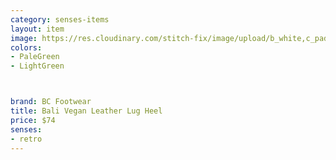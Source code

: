 ```yaml
---
category: senses-items
layout: item
image: https://res.cloudinary.com/stitch-fix/image/upload/b_white,c_pad,dpr_1.0,f_auto,h_150,q_auto,w_150/v1677661108/oliamtfwfl6kyqmcgqfh.jpg
colors: 
- PaleGreen
- LightGreen



brand: BC Footwear
title: Bali Vegan Leather Lug Heel
price: $74
senses:
- retro
---
```







